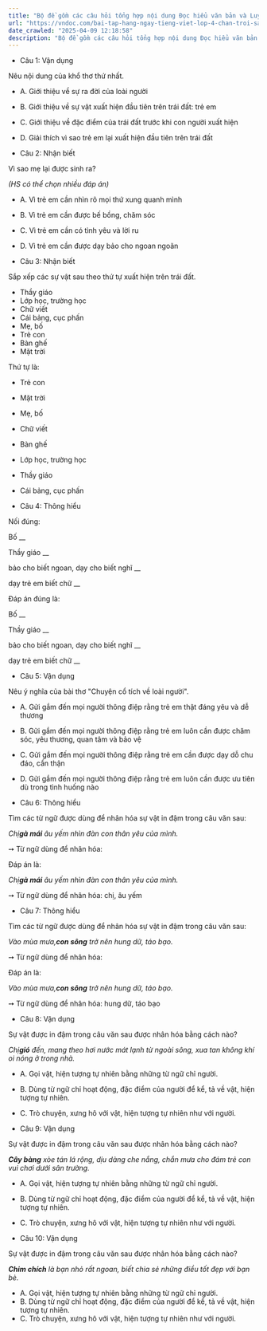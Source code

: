 ```yaml
---
title: "Bộ đề gồm các câu hỏi tổng hợp nội dung Đọc hiểu văn bản và Luyện từ và câu được học ở Tuần 13 trong chương trình Tiếng Việt lớp 4 Tập 1 Chân trời sáng tạo."
url: "https://vndoc.com/bai-tap-hang-ngay-tieng-viet-lop-4-chan-troi-sang-tao-tuan-13-thu-3-331832"
date_crawled: "2025-04-09 12:18:58"
description: "Bộ đề gồm các câu hỏi tổng hợp nội dung Đọc hiểu văn bản và Luyện từ và câu được học ở Tuần 13 trong chương trình Tiếng Việt lớp 4 Tập 1 Chân trời sáng tạo."
---
```


* Câu 1:  Vận dụng

Nêu nội dung của khổ thơ thứ nhất.

  * A. Giới thiệu về sự ra đời của loài người 
  * B. Giới thiệu về sự vật xuất hiện đầu tiên trên trái đất: trẻ em 
  * C. Giới thiệu về đặc điểm của trái đất trước khi con người xuất hiện 
  * D. Giải thích vì sao trẻ em lại xuất hiện đầu tiên trên trái đất 



* Câu 2:  Nhận biết

Vì sao mẹ lại được sinh ra?

_(HS có thể chọn nhiều đáp án)_

  * A. Vì trẻ em cần nhìn rõ mọi thứ xung quanh mình 
  * B. Vì trẻ em cần được bế bồng, chăm sóc 
  * C. Vì trẻ em cần có tình yêu và lời ru 
  * D. Vì trẻ em cần được dạy bảo cho ngoan ngoãn 



* Câu 3:  Nhận biết

Sắp xếp các sự vật sau theo thứ tự xuất hiện trên trái đất.

  * Thầy giáo
  * Lớp học, trường học
  * Chữ viết
  * Cái bảng, cục phấn
  * Mẹ, bố
  * Trẻ con
  * Bàn ghế
  * Mặt trời



Thứ tự là:

  * Trẻ con
  * Mặt trời
  * Mẹ, bố
  * Chữ viết
  * Bàn ghế
  * Lớp học, trường học
  * Thầy giáo
  * Cái bảng, cục phấn



* Câu 4:  Thông hiểu

Nối đúng:

Bố  __

Thầy giáo __

bảo cho biết ngoan, dạy cho biết nghĩ __

dạy trẻ em biết chữ __

Đáp án đúng là:

Bố __

Thầy giáo __

bảo cho biết ngoan, dạy cho biết nghĩ __

dạy trẻ em biết chữ __

* Câu 5: Vận dụng

Nêu ý nghĩa của bài thơ "Chuyện cổ tích về loài người".

  * A. Gửi gắm đến mọi người thông điệp rằng trẻ em thật đáng yêu và dễ thương 
  * B. Gửi gắm đến mọi người thông điệp rằng trẻ em luôn cần được chăm sóc, yêu thương, quan tâm và bảo vệ 
  * C. Gửi gắm đến mọi người thông điệp rằng trẻ em cần được dạy dỗ chu đáo, cẩn thận 
  * D. Gửi gắm đến mọi người thông điệp rằng trẻ em luôn cần được ưu tiên dù trong tình huống nào 



* Câu 6:  Thông hiểu

Tìm các từ ngữ được dùng để nhân hóa sự vật in đậm trong câu văn sau:

_Chị**gà mái** âu yếm nhìn đàn con thân yêu của mình._

➙ Từ ngữ dùng để nhân hóa: 

Đáp án là:

_Chị**gà mái** âu yếm nhìn đàn con thân yêu của mình._

➙ Từ ngữ dùng để nhân hóa: chị, âu yếm

* Câu 7:  Thông hiểu

Tìm các từ ngữ được dùng để nhân hóa sự vật in đậm trong câu văn sau:

_Vào mùa mưa,**con sông** trở nên hung dữ, táo bạo._

➙ Từ ngữ dùng để nhân hóa: 

Đáp án là:

_Vào mùa mưa,**con sông** trở nên hung dữ, táo bạo._

➙ Từ ngữ dùng để nhân hóa: hung dữ, táo bạo

* Câu 8:  Vận dụng

Sự vật được in đậm trong câu văn sau được nhân hóa bằng cách nào?

_Chị**gió** đến, mang theo hơi nước mát lạnh từ ngoài sông, xua tan không khí oi nóng ở trong nhà._

  * A. Gọi vật, hiện tượng tự nhiên bằng những từ ngữ chỉ người. 
  * B. Dùng từ ngữ chỉ hoạt động, đặc điểm của người để kể, tả về vật, hiện tượng tự nhiên. 
  * C. Trò chuyện, xưng hô với vật, hiện tượng tự nhiên như với người. 



* Câu 9:  Vận dụng

Sự vật được in đậm trong câu văn sau được nhân hóa bằng cách nào?

_**Cây bàng** xòe tán lá rộng, dịu dàng che nắng, chắn mưa cho đám trẻ con vui chơi dưới sân trường._

  * A. Gọi vật, hiện tượng tự nhiên bằng những từ ngữ chỉ người. 
  * B. Dùng từ ngữ chỉ hoạt động, đặc điểm của người để kể, tả về vật, hiện tượng tự nhiên. 
  * C. Trò chuyện, xưng hô với vật, hiện tượng tự nhiên như với người. 



* Câu 10:  Vận dụng

Sự vật được in đậm trong câu văn sau được nhân hóa bằng cách nào?

_**Chim chích** là bạn nhỏ rất ngoan, biết chia sẻ những điều tốt đẹp với bạn bè._

  * A. Gọi vật, hiện tượng tự nhiên bằng những từ ngữ chỉ người. 
  * B. Dùng từ ngữ chỉ hoạt động, đặc điểm của người để kể, tả về vật, hiện tượng tự nhiên. 
  * C. Trò chuyện, xưng hô với vật, hiện tượng tự nhiên như với người. 


